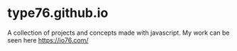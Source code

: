 # type76.github.io
A collection of projects and concepts made with javascript. 
My work can be seen here https://io76.com/
